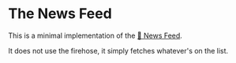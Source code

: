 # The News Feed

This is a minimal implementation of the [📰 News Feed](https://bsky.app/profile/aendra.com/feed/verified-news).

It does not use the firehose, it simply fetches whatever's on the list.
